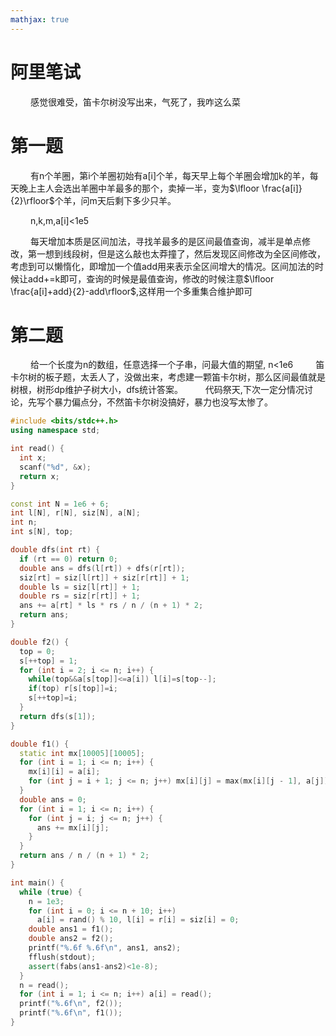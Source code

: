 ```yaml
---
mathjax: true
---
```


# 阿里笔试
&emsp;&emsp; 感觉很难受，笛卡尔树没写出来，气死了，我咋这么菜 

# 第一题
&emsp;&emsp; 有n个羊圈，第i个羊圈初始有a[i]个羊，每天早上每个羊圈会增加k的羊，每天晚上主人会选出羊圈中羊最多的那个，卖掉一半，变为$\lfloor \frac{a[i]}{2}\rfloor$个羊，问m天后剩下多少只羊。

&emsp;&emsp; n,k,m,a[i]&lt;1e5 

&emsp;&emsp; 每天增加本质是区间加法，寻找羊最多的是区间最值查询，减半是单点修改，第一想到线段树，但是这么敲也太莽撞了，然后发现区间修改为全区间修改，考虑到可以懒惰化，即增加一个值add用来表示全区间增大的情况。区间加法的时候让add+=k即可，查询的时候是最值查询，修改的时候注意$\lfloor \frac{a[i]+add}{2}-add\rfloor$,这样用一个多重集合维护即可

<!---more-->

# 第二题
&emsp;&emsp; 给一个长度为n的数组，任意选择一个子串，问最大值的期望, n&lt;1e6
&emsp;&emsp; 笛卡尔树的板子题，太丢人了，没做出来，考虑建一颗笛卡尔树，那么区间最值就是树根，树形dp维护子树大小，dfs统计答案。
&emsp;&emsp; 代码祭天,下次一定分情况讨论，先写个暴力偏点分，不然笛卡尔树没搞好，暴力也没写太惨了。
```cpp
#include <bits/stdc++.h>
using namespace std;

int read() {
  int x;
  scanf("%d", &x);
  return x;
}

const int N = 1e6 + 6;
int l[N], r[N], siz[N], a[N];
int n;
int s[N], top;

double dfs(int rt) {
  if (rt == 0) return 0;
  double ans = dfs(l[rt]) + dfs(r[rt]);
  siz[rt] = siz[l[rt]] + siz[r[rt]] + 1;
  double ls = siz[l[rt]] + 1;
  double rs = siz[r[rt]] + 1;
  ans += a[rt] * ls * rs / n / (n + 1) * 2;
  return ans;
}

double f2() {
  top = 0;
  s[++top] = 1;
  for (int i = 2; i <= n; i++) {
    while(top&&a[s[top]]<=a[i]) l[i]=s[top--];
    if(top) r[s[top]]=i;
    s[++top]=i;
  }
  return dfs(s[1]);
}

double f1() {
  static int mx[10005][10005];
  for (int i = 1; i <= n; i++) {
    mx[i][i] = a[i];
    for (int j = i + 1; j <= n; j++) mx[i][j] = max(mx[i][j - 1], a[j]);
  }
  double ans = 0;
  for (int i = 1; i <= n; i++) {
    for (int j = i; j <= n; j++) {
      ans += mx[i][j];
    }
  }
  return ans / n / (n + 1) * 2;
}

int main() {
  while (true) {
    n = 1e3;
    for (int i = 0; i <= n + 10; i++)
      a[i] = rand() % 10, l[i] = r[i] = siz[i] = 0;
    double ans1 = f1();
    double ans2 = f2();
    printf("%.6f %.6f\n", ans1, ans2);
    fflush(stdout);
    assert(fabs(ans1-ans2)<1e-8);
  }
  n = read();
  for (int i = 1; i <= n; i++) a[i] = read();
  printf("%.6f\n", f2());
  printf("%.6f\n", f1());
}
```
